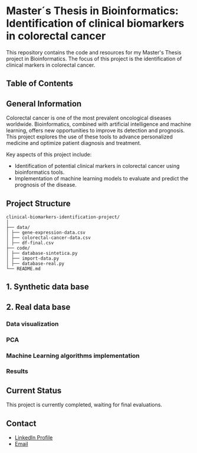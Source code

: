 # Master´s Thesis in Bioinformatics: Identification of clinical biomarkers in colorectal cancer

This repository contains the code and resources for my Master's Thesis project in Bioinformatics. The focus of this project is the identification of clinical markers in colorectal cancer. 

## Table of Contents





## General Information
Colorectal cancer is one of the most prevalent oncological diseases worldwide. Bioinformatics, combined with artificial intelligence and machine learning, offers new opportunities to improve its detection and prognosis. This project explores the use of these tools to advance personalized medicine and optimize patient diagnosis and treatment.

Key aspects of this project include:
- Identification of potential clinical markers in colorectal cancer using bioinformatics tools.
- Implementation of machine learning models to evaluate and predict the prognosis of the disease.

## Project Structure 
```
clinical-biomarkers-identification-project/
│
├── data/
│ ├── gene-expression-data.csv
│ ├── colorectal-cancer-data.csv
│ ├── df-final.csv
├── code/
│ ├── database-sintetica.py
│ ├── import-data.py
│ ├── database-real.py
└── README.md
````

## 1. Synthetic data base


## 2. Real data base

### Data visualization 


### PCA


### Machine Learning algorithms implementation 


### Results 


## Current Status 
This project is currently completed, waiting for final evaluations.

## Contact
- [LinkedIn Profile](https://www.linkedin.com/in/inmaculadajuarez)
- [Email](mailto:inma.juarez24@gmail.com)  

